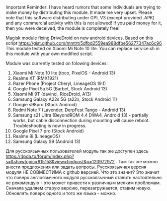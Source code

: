 Important Reminder: I have heard rumors that some individuals are trying to make money by distributing this module. It made me very upset. Please note that this software distributing under GPL V3 (except provided .APK) and any commercial activity with this is not allowed! 
If you paid money for it, then you were deceived, the module is completely free!

Magisk module fixing DriveDroid on new android devices. Based on this script https://gist.github.com/mmtrt/5dfbd2559ea988dfbe56277347ac6c96
This module tested on Xiaomi Mi Note 10 lite. You can replace service.sh in this module with your own modified script.


Module was currently tested on folowing devices:
1) Xiaomi Mi Note 10 lite (toco, PixelOS - Android 13)
2) Realme XT (RMX1921)
3) Razer Phone (Project Cheryl, LineageOS 19.1)
4) Google Pixel 5a 5G (Barbet, Stock Android 13)
5) Xiaomi Mi 9T (davinci, RiceDroid, A13)
6) Samsung Galaxy A22s 5G (a22x, Stock Android 11)
7) Doogie s98pro (Stock Android)
8) Redmi Note 7 (Lavender, DerpFest Tango - Android 13)
9) Samsung s21 Ultra (BeyondROM 4.4 DWA4, Android 13) - partially works, but cable disconnection during mounting will cause reboot. Troubleshooting is now in progress.
10) Google Pixel 7 pro (Stock Android)
11) Realme 8i (LineageOS)
12) Samsung Galaxy S9 (Android 13)

Для русскоязычных пользователей модуль так же доступен здесь https://4pda.to/forum/index.php?s=&showtopic=915158&view=findpost&p=120972972 . Там так же можно внести предложения или задать вопросы.
Русскоязычная версия модуля НЕ СОВМЕСТИМА с github версией. Что это значит? Это значит что поверх англоязычного модуля русскоязычный ставить настоятельно не рекомендую - это может привести к различным мелким проблемам. Сначала удаляем старую версию, перезагружается, ставим новую. Обновлять поверх одного и того же языка - можно.
